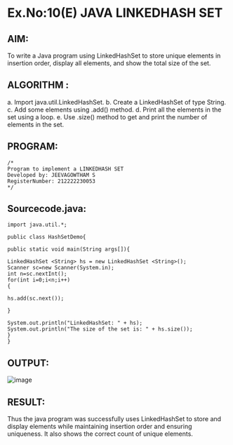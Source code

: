 # Ex.No:10(E)  JAVA LINKEDHASH SET

## AIM:
To write a Java program using LinkedHashSet to store unique elements in insertion order, display all elements, and show the total size of the set.
## ALGORITHM :
a.	Import java.util.LinkedHashSet.
b.	Create a LinkedHashSet of type String.
c.	Add some elements using .add() method.
d.	Print all the elements in the set using a loop.
e.	Use .size() method to get and print the number of elements in the set.

## PROGRAM:
 ```
/*
Program to implement a LINKEDHASH SET
Developed by: JEEVAGOWTHAM S
RegisterNumber: 212222230053
*/
```

## Sourcecode.java:
```
import java.util.*;

public class HashSetDemo{

public static void main(String args[]){

LinkedHashSet <String> hs = new LinkedHashSet <String>();
Scanner sc=new Scanner(System.in);
int n=sc.nextInt();
for(int i=0;i<n;i++)
{
    
hs.add(sc.next());

}

System.out.println("LinkedHashSet: " + hs);  
System.out.println("The size of the set is: " + hs.size());  
}
}
```

## OUTPUT:

![image](https://github.com/user-attachments/assets/e4283f06-131b-4a08-a94d-ee83c9c65613)


## RESULT:

Thus the java program was successfully uses LinkedHashSet to store and display elements while maintaining insertion order and ensuring uniqueness. It also shows the correct count of unique elements. 
